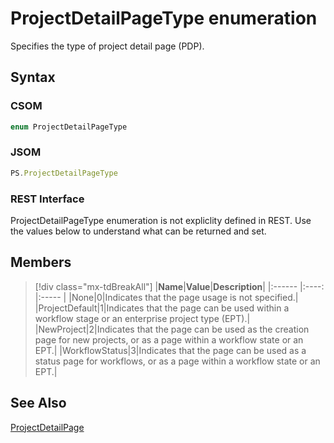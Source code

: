 [comment]: # (Name:ProjectDetailPageType)
[comment]: # (Name:Microsoft.Office.Project.Server.Library.ProjectDetailPages+PageType)
[comment]: # (Type:Enum)
[comment]: # (Status:Verified)

# <a name="name"></a>ProjectDetailPageType enumeration

<a name="description"></a>Specifies the type of project detail page (PDP).

## <a name="syntax"></a>Syntax

### CSOM

```cs
enum ProjectDetailPageType 
```
### JSOM

```javascript
PS.ProjectDetailPageType
```
### REST Interface

ProjectDetailPageType enumeration is not expliclity defined in REST.  Use the values below to understand what can be returned and set.

## <a name="members"></a>Members

<a name="enumMembers"></a>
> [!div class="mx-tdBreakAll"]
|**Name**|**Value**|**Description**|
|:------ |:----: |:----- |
|<a name="None"></a>None|0|Indicates that the page usage is not specified.|
|<a name="ProjectDefault"></a>ProjectDefault|1|Indicates that the page can be used within a workflow stage or an enterprise project type (EPT).|
|<a name="NewProject"></a>NewProject|2|Indicates that the page can be used as the creation page for new projects, or as a page within a workflow state or an EPT.|
|<a name="WorkflowStatus"></a>WorkflowStatus|3|Indicates that the page can be used as a status page for workflows, or as a page within a workflow state or an EPT.|

## <a name="seeAlso"></a>See Also

[ProjectDetailPage](ProjectDetailPage.md)<br/>
